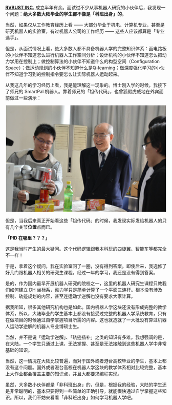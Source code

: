 **[RVBUST INC.](http://www.rvbust.com)** 成立半年有余。面试过不少从事机器人研究的小伙伴后，我发现一个问题：**绝大多数大陆毕业的学生都不像是「科班出身」的**。

当然，如果仅从工作教育经历上看 —— 大部分毕业于机电、计算机专业，甚至是研究机器人的实验室，有过机器人公司的工作经历 —— 这些人应该都算是「专业选手」。

但是，从面试情况上看，绝大多数人都不具备机器人学的完整知识体系：画电路板的小伙伴不知道怎么进行机器人工作空间分析；设计机构的小伙伴不知道怎么把动力学用在控制上；做控制算法的小伙伴不知道什么的构型空间（Configuration Space）；做运动规划的小伙伴不知道什么是Q-learning；做深度强化学习的小伙伴不知道学习到的控制指令要怎么让实际机器人运动起来。

从我这几年的学习经历上看，我是能理解这一现象的。博士刚入学的时候，我接下了师兄的 SmartPal 机器人。靠着师兄的「祖传代码」，也曾狐假虎威地在外宾面前做过一些演示：

<p align="center">
  <img width="500" src="../Pics/SmartPalAndMe.jpg"/>
</p>

但是，当我后来真正开始看这些「祖传代码」的时候，我发现实际发给机器人的只有几个关节**位置**点而已。

**「PID 在哪里？？？」**

这是我当时产生的最大疑问。这个代码逻辑跟我本科玩的四旋翼、智能车等都完全不一样！

于是，拿着这个疑问，我在实验室问了一圈，没有得到答案。即使后来，我选修了好几门跟机器人相关的研究生课程。经过一年的学习，我还是没有得到答案。

是的，作为国内最早开展机器人研究的院校之一，这里的机器人研究生课程只教我们如何建立 DH 坐标系，动力学只是简单计算了一个平面三连杆。根本没有涉及控制、轨迹规划的内容，甚至连运动学逆解也没有要求大家计算。

据我所知，很多其他研究机构也是如此。国内机器人学这块还没有形成完整的教学体系，所以，大陆毕业的学生基本上都没有接受过完整的机器人学系统教育，只有在做项目的时候通过自学掌握项目所需的内容。这也就造就了一大批没有算过机器人运动学逆解的机器人专业博硕士生。

当然，并不是说「运动学逆解」、「轨迹插补」之类的知识有多难。我想强调的是，在大陆，一个学生只通过上课，无法掌握、甚至是无法接触到这些机器人学中非常基础的知识。

当然，这一情况在大陆比较普遍，而对于国外或者港台高校毕业的学生，基本上都没有这个问题。国外或者港台高校在机器人学这块的教学体系相对比较完整，基本上大作业都会覆盖主要的知识点，并且大都要求编程实现。

虽然，大多数小伙伴都是「非科班出身」的，但是，根据我的经验，大陆的学生还是非常聪明的，基本只要得到一些简单的正确引导，就能很快通过自学掌握这些知识。所以，我们不妨来看看「非科班出身」如何学习机器人学吧。